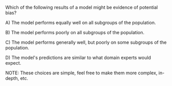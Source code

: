 Which of the following results of a model might be evidence of potential bias?

A) The model performs equally well on all subgroups of the population.

B) The model performs poorly on all subgroups of the population.

C) The model performs generally well, but poorly on some subgroups of the population.

D) The model's predictions are similar to what domain experts would expect.


NOTE: These choices are simple, feel free to make them more complex, in-depth, etc.
